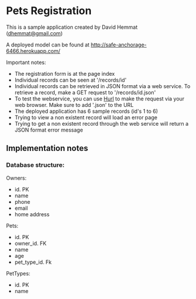 <h1>Pets Registration</h1>

This is a sample application created by David Hemmat (dhemmat@gmail.com)

A deployed model can be found at <a href="http://safe-anchorage-6466.herokuapp.com/">http://safe-anchorage-6466.herokuapp.com/</a>

Important notes:
- The registration form is at the page index
- Individual records can be seen at '/records/id'
- Individual records can be retrieved in JSON format via a web service. To retrieve a record, make a GET request to '/records/id.json'
- To test the webservice, you can use <a href="http://www.hurl.it/">Hurl</a> to make the request via your web browser. Make sure to add '.json' to the URL
- The deployed application has 6 sample records (id's 1 to 6)
- Trying to view a non existent record will load an error page
- Trying to get a non existent record through the web service will return a JSON format error message 

<h2>Implementation notes</h2>

<h3>Database structure:</h3>

Owners:
- id. PK
- name
- phone
- email
- home address

Pets:
- id. PK
- owner_id. FK
- name
- age
- pet_type_id. Fk

PetTypes:
- id. PK
- name





